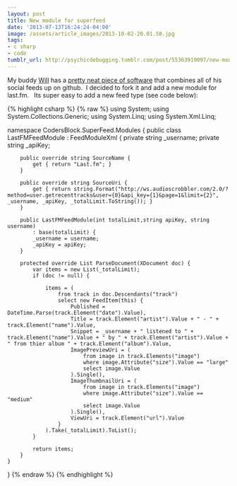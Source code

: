 ```yaml
---
layout: post
title: New module for superfeed
date: '2013-07-13T16:24:24-04:00'
image: /assets/article_images/2013-10-02-20.01.50.jpg
tags:
- c sharp
- code
tumblr_url: http://psychicdebugging.tumblr.com/post/55363919097/new-module-for-superfeed
---
```

My buddy [Will](http://codersblock.com/) has a [pretty neat piece of software](https://github.com/lonekorean/super-feed) that combines
all of his social feeds up on github.  I decided to fork it and add a new module for last.fm.  
Its super easy to add a new feed type (see code below):

{% highlight csharp %}
{% raw %} 
using System;
using System.Collections.Generic;
using System.Linq;
using System.Xml.Linq;

namespace CodersBlock.SuperFeed.Modules {
    public class LastFMFeedModule : FeedModuleXml {
        private string _username;
        private string _apiKey;

        public override string SourceName {
            get { return "Last.fm"; }
        }

        public override string SourceUri {
            get { return string.Format("http://ws.audioscrobbler.com/2.0/?method=user.getrecenttracks&user={0}&api_key={1}&page=1&limit={2}", _username, _apiKey, _totalLimit.ToString()); }
        }

        public LastFMFeedModule(int totalLimit,string apiKey, string username)
            : base(totalLimit) {
            _username = username;
            _apiKey = apiKey;
        }

        protected override List ParseDocument(XDocument doc) {
            var items = new List(_totalLimit);
            if (doc != null) {

                items = (
                    from track in doc.Descendants("track")
                    select new FeedItem(this) {
                        Published = DateTime.Parse(track.Element("date").Value),
                        Title = track.Element("artist").Value + " - " + track.Element("name").Value,
                        Snippet = _username + " listened to " + track.Element("name").Value + " by " + track.Element("artist").Value + " from thier album " + track.Element("album").Value,
                        ImagePreviewUri = (
                            from image in track.Elements("image")
                            where image.Attribute("size").Value == "large"
                            select image.Value
                        ).Single(),
                        ImageThumbnailUri = (
                            from image in track.Elements("image")
                            where image.Attribute("size").Value == "medium"
                            select image.Value
                        ).Single(),
                        ViewUri = track.Element("url").Value
                    }
                ).Take(_totalLimit).ToList();
            }

            return items;
        }
    }
}
{% endraw %}
{% endhighlight %}